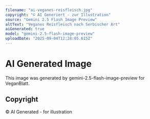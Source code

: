 ```yaml
---
filename: "ai-veganes-reisfleisch.jpg"
copyright: "© AI Generiert - zur Illustration"
source: "Gemini 2.5 Flash Image Preview"
altText: "Veganes Reisfleisch nach Serbischer Art"
aiGenerated: true
model: "gemini-2.5-flash-image-preview"
uploadDate: "2025-09-04T12:28:05.615Z"
---
```


# AI Generated Image

This image was generated by gemini-2.5-flash-image-preview for VeganBlatt.

## Copyright
© AI Generated - for illustration
